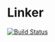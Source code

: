 # Linker

[![Build Status](https://travis-ci.org/lalib/linker.svg)](https://travis-ci.org/lalib/linker)
